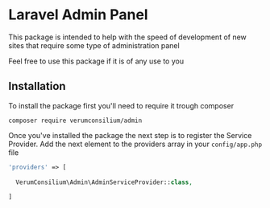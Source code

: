# Laravel Admin Panel

This package is intended to help with the speed of development of new sites that require some type of administration panel 

Feel free to use this package if it is of any use to you

## Installation

To install the package first you'll need to require it trough composer

```
composer require verumconsilium/admin
``` 

Once you've installed the package the next step is to register the Service Provider.
Add the next element to the providers array in your `config/app.php` file

```php
'providers' => [
  
  VerumConsilium\Admin\AdminServiceProvider::class,
  
]
```

